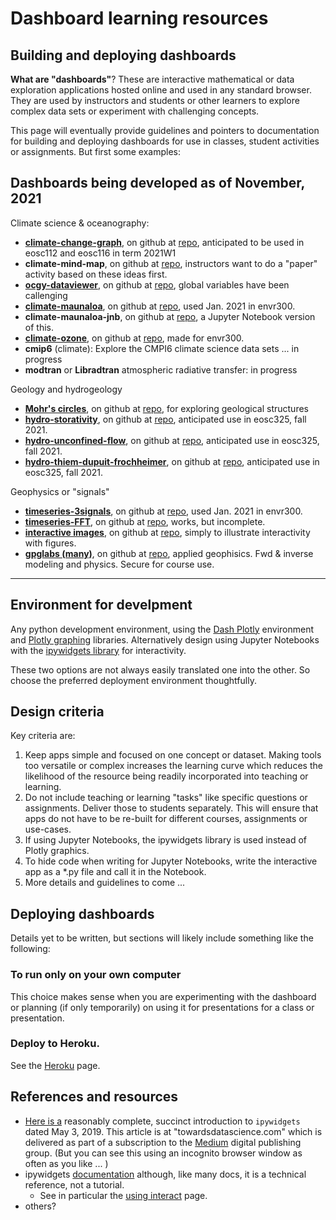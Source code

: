 # Dashboard learning resources

## Building and deploying dashboards

**What are "dashboards"**? These are interactive mathematical or data exploration applications hosted online and used in any standard browser. They are used by instructors and students or other learners to explore complex data sets or experiment with challenging concepts.

This page will eventually provide guidelines and pointers to documentation for building and deploying dashboards for use in classes, student activities or assignments. But first some examples:

## Dashboards being developed as of November, 2021

Climate science & oceanography:
* **[climate-change-graph](https://climate-change-graphs.herokuapp.com/)**, on github at [repo](https://github.com/jamiebyer/climate-change-graph), anticipated to be used in eosc112 and eosc116 in term 2021W1
* **climate-mind-map**, on github at [repo](https://github.com/jamiebyer/climate-mind-map), instructors want to do a "paper" activity based on these ideas first.
* **[ocgy-dataviewer](https://ocgy-dataviewer.herokuapp.com/)**, on github at [repo](https://github.com/jamiebyer/ocgy-dataviewer), global variables have been callenging
* **[climate-maunaloa](https://climate-maunaloa.herokuapp.com/)**, on github at [repo](https://github.com/fhmjones/envr-maunaloa), used Jan. 2021 in envr300.
* **climate-maunaloa-jnb**, on github at [repo](https://github.com/fhmjones/envr-maunaloa-jnb), a Jupyter Notebook version of this. 
* **[climate-ozone](https://climate-ozone.herokuapp.com/)**, on github at [repo](https://github.com/fhmjones/envr-ozone), made for envr300.
* **cmip6** (climate): Explore the CMPI6 climate science data sets ... in progress
* **modtran** or **Libradtran** atmospheric radiative transfer: in progress

Geology and hydrogeology
* **[Mohr's circles](https://mohrs.herokuapp.com/)**, on github at [repo](https://github.com/fhmjones/mohrs), for exploring geological structures
* **[hydro-storativity](https://hydro-storativity.herokuapp.com/)**, on github at [repo](https://github.com/jamiebyer/hydro-storativity), anticipated use in eosc325, fall 2021.
* **[hydro-unconfined-flow](https://hydro-unconfined-flow.herokuapp.com/)**, on github at [repo](https://github.com/jamiebyer/hydro-unconfined-flow), anticipated use in eosc325, fall 2021.
* **[hydro-thiem-dupuit-frochheimer](https://hydro-thiem-dupuit-forchheimer.herokuapp.com/)**, on github at [repo](https://github.com/jamiebyer/hydro-thiem-dupuit-forchheimer), anticipated use in eosc325, fall 2021.

Geophysics or "signals"
* **[timeseries-3signals](https://timeseries-3signals.herokuapp.com/)**, on github at [repo](https://github.com/fhmjones/envr-3signals), used Jan. 2021 in envr300.
* **[timeseries-FFT](none)**, on github at [repo](https://github.com/fhmjones/timeseries-fft), works, but incomplete.
* **[interactive images](https://clickimage.herokuapp.com/)**, on github at [repo](https://github.com/fhmjones/ClickImage), simply to illustrate interactivity with figures.
* **[gpglabs (many)](https://e350hub.eoastest5.xyz)**, on github at [repo](https://github.com/geoscixyz/gpgLabs), applied geophisics. Fwd & inverse modeling and physics. Secure for course use. 

---

## Environment for develpment

Any python development environment, using the [Dash Plotly](https://dash.plotly.com/) environment and [Plotly graphing](https://plotly.com/python/) libraries. Alternatively design using Jupyter Notebooks with the [ipywidgets library](https://ipywidgets.readthedocs.io/en/latest/) for interactivity.

These two options are not always easily translated one into the other. So choose the preferred deployment environment thoughtfully.

## Design criteria

Key criteria are:
 1. Keep apps simple and focused on one concept or dataset. Making tools too versatile or complex increases the learning curve which reduces the likelihood of the resource being readily incorporated into teaching or learning.
 2. Do not include teaching or learning "tasks" like specific questions or assignments. Deliver those to students separately. This will ensure that apps do not have to be re-built for different courses, assignments or use-cases.
 3. If using Jupyter Notebooks, the ipywidgets library is used instead of Plotly graphics.
 4. To hide code when writing for Jupyter Notebooks, write the interactive app as a *.py file and call it in the Notebook.
 5. More details and guidelines to come ...

## Deploying dashboards

Details yet to be written, but sections will likely include something like the following:

### To run only on your own computer

This choice makes sense when you are experimenting with the dashboard or planning (if only temporarily) on using it for presentations for a class or presentation.

### Deploy to Heroku.

See the [Heroku](heroku.html) page.

## References and resources

* [Here is a](https://towardsdatascience.com/bring-your-jupyter-notebook-to-life-with-interactive-widgets-bc12e03f0916) reasonably complete, succinct introduction to `ipywidgets` dated May 3, 2019. This article is at "towardsdatascience.com" which is delivered as part of a subscription to the [Medium](https://medium.com/) digital publishing group. (But you can see this using an incognito browser window as often as you like ... )
* ipywidgets [documentation](https://ipywidgets.readthedocs.io/en/latest/) although, like many docs, it is a technical reference, not a tutorial. 
  * See in particular the [using interact](https://ipywidgets.readthedocs.io/en/latest/examples/Using%20Interact.html) page.
* others?
